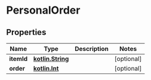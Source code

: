 # PersonalOrder

## Properties
Name | Type | Description | Notes
------------ | ------------- | ------------- | -------------
**itemId** | [**kotlin.String**](.md) |  |  [optional]
**order** | [**kotlin.Int**](.md) |  |  [optional]
